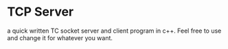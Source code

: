 # TCP Server
 a quick written TC socket server and client program in c++. 
 Feel free to use and change it for whatever you want.

